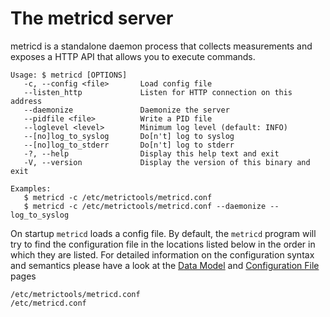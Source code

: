 The metricd server
==================

metricd is a standalone daemon process that collects measurements and exposes
a HTTP API that allows you to execute commands.


    Usage: $ metricd [OPTIONS]
       -c, --config <file>       Load config file
       --listen_http             Listen for HTTP connection on this address
       --daemonize               Daemonize the server
       --pidfile <file>          Write a PID file
       --loglevel <level>        Minimum log level (default: INFO)
       --[no]log_to_syslog       Do[n't] log to syslog
       --[no]log_to_stderr       Do[n't] log to stderr
       -?, --help                Display this help text and exit
       -V, --version             Display the version of this binary and exit

    Examples:
       $ metricd -c /etc/metrictools/metricd.conf
       $ metricd -c /etc/metrictools/metricd.conf --daemonize --log_to_syslog

On startup `metricd` loads a config file. By default, the `metricd` program
will try to find the configuration file in the locations listed below in the
order in which they are listed. For detailed information on the configuration
syntax and semantics please have a look at the
[Data Model](/documentation/data-model) and
[Configuration File](/documentation/configuration-file) pages

    /etc/metrictools/metricd.conf
    /etc/metricd.conf


